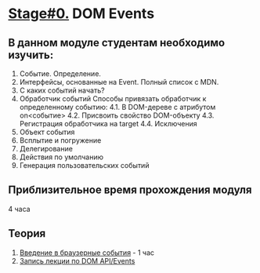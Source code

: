 # [Stage#0.](../../) DOM Events

## В данном модуле студентам необходимо изучить:

1. Событие. Определение.
2. Интерфейсы, основанные на Event. Полный список с MDN.
3. С каких событий начать?
4. Обработчик событий
   Способы привязать обработчик к определенному событию:
   4.1. В DOM-дереве c атрибутом on<cобытие>
   4.2. Присвоить свойство DOM-объекту
   4.3. Регистрация обработчика на target
   4.4. Исключения
5. Объект события
6. Всплытие и погружение
7. Делегирование
8. Действия по умолчанию
9. Генерация пользовательских событий

## Приблизительное время прохождения модуля

4 часа

## Теория

1. [Введение в браузерные события](https://learn.javascript.ru/introduction-browser-events) - 1 час
2. [Запись лекции по DOM API/Events](https://youtu.be/2Yg-cH2hpiM?list=PLzLiprpVuH8df24MzZp-l5QMsJWJbi9qP)
